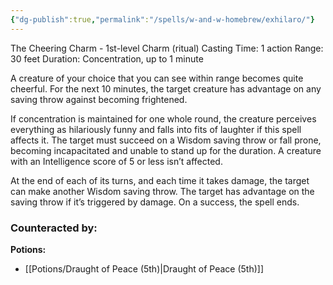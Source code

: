 ```yaml
---
{"dg-publish":true,"permalink":"/spells/w-and-w-homebrew/exhilaro/"}
---
```


The Cheering Charm - 1st-level Charm (ritual)
Casting Time: 1 action
Range: 30 feet
Duration: Concentration, up to 1 minute

A creature of your choice that you can see within range becomes quite cheerful. For the next 10 minutes, the target creature has advantage on any saving throw against becoming frightened.

If concentration is maintained for one whole round, the creature perceives everything as hilariously funny and falls into fits of laughter if this spell affects it. The target must succeed on a Wisdom saving throw or fall prone, becoming incapacitated and unable to stand up for the duration. A creature with an Intelligence score of 5 or less isn’t affected.

At the end of each of its turns, and each time it takes damage, the target can make another Wisdom saving throw. The target has advantage on the saving throw if it’s triggered by damage. On a success, the spell ends.

### Counteracted by:
**Potions:**
- [[Potions/Draught of Peace (5th)\|Draught of Peace (5th)]]